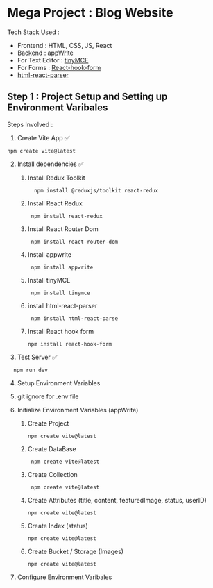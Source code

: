 # Mega Project : Blog Website 
Tech Stack Used :
- Frontend : HTML, CSS, JS, React
- Backend : [appWrite](https://appwrite.io/)
- For Text Editor : [tinyMCE](https://www.tiny.cloud/)
- For Forms : [React-hook-form](https://react-hook-form.com/)
- [html-react-parser](https://www.npmjs.com/package/html-react-parser)

## Step 1 : Project Setup and Setting up Environment Varibales
Steps Involved : 
1. Create Vite App ✅<br>
  ```
  npm create vite@latest
  ```
2. Install dependencies ✅
   
   1. Install Redux Toolkit<br>

      ```
        npm install @reduxjs/toolkit react-redux
      ```
      
   3. Install React Redux<br>

       ```
        npm install react-redux
      ```
      
   5. Install React Router Dom<br>

       ```
        npm install react-router-dom
      ```
      
   7. Install appwrite<br>

       ```
        npm install appwrite 
      ```
      
   9. Install tinyMCE<br>

       ```
        npm install tinymce
      ```
       
   11. install html-react-parser<br>

       ```
        npm install html-react-parse
        ```
        
   13. Install React hook form<br>
        ```
        npm install react-hook-form
        ```
       
3. Test Server ✅<br>
 
```
  npm run dev
```

4. Setup Environment Variables 
5. git ignore for .env file
6. Initialize  Environment Variables (appWrite)
    1. Create Project<br>

        ```
        npm create vite@latest
        ```
        
    3. Create DataBase<br>

       ```
        npm create vite@latest
        ```
       
    5. Create Collection<br>

       ```
        npm create vite@latest
        ```
       
    7. Create Attributes (title, content, featuredImage, status, userID)<br>

        ```
        npm create vite@latest
        ```
        
    9. Create Index (status)<br>

        ```
        npm create vite@latest
        ```
        
    11. Create Bucket / Storage (Images)<br>

         ```
        npm create vite@latest
        ```
         
7. Configure Environment Varibales
